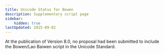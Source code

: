 ```yaml
---
title: Unicode Status for Bowen
description: Supplementary script page
sidebar:
    hidden: true
lastUpdated: 2025-09-02
---
```


At the publication of Version 8.0, no proposal had been submitted to include the Bowen/Lao Baiwen script in the Unicode Standard.

[comment]: # (end of intro)

[comment]: # (start of blocks)



[comment]: # (end of blocks)

[comment]: # (start of chars)



[comment]: # (end of chars)

[comment]: # (start of rest)


